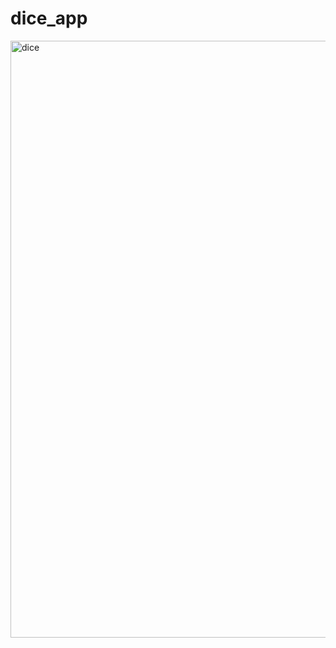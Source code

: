 # dice_app

<img width="955" alt="dice" src="https://user-images.githubusercontent.com/126806352/233258974-4006cb74-4a38-4e63-a396-8690a51790bd.png">

